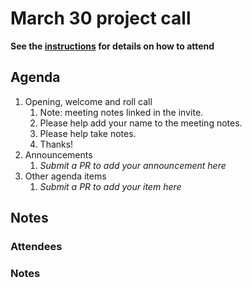 # March 30 project call

**See the [instructions](../README.md) for details on how to attend**

## Agenda

1. Opening, welcome and roll call
    1. Note: meeting notes linked in the invite.
    1. Please help add your name to the meeting notes.
    1. Please help take notes.
    1. Thanks!
1. Announcements
    1. _Submit a PR to add your announcement here_
1. Other agenda items
    1. _Submit a PR to add your item here_

## Notes

### Attendees

### Notes

